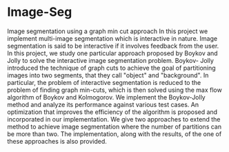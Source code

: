 Image-Seg
=========

Image segmentation using a graph min cut approach
In this project we implement multi-image segmentation which is interactive in nature.
Image segmentation is said to be interactive if it involves feedback from the user. 
In this project, we study one particular approach proposed by Boykov and Jolly to solve the
interactive image segmentation problem. Boykov- Jolly introduced the technique of graph cuts
to achieve the goal of partitioning images into two segments, that they call "object" and
"background". In particular, the problem of interactive segmentation is reduced to the
problem of finding graph min-cuts, which is then solved using the max  flow algorithm 
of Boykov and Kolmogorov. We implement the Boykov-Jolly method and analyze its performance 
against various test cases. An optimization that improves the efficiency of the algorithm 
is proposed and incorporated in our implementation. We give two approaches to extend the 
method to achieve image segmentation where the number of partitions can be more than two.
The implementation, along with the results, of the one of these approaches is also provided.
